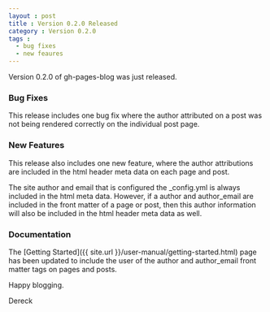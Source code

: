 ```yaml
---
layout : post
title : Version 0.2.0 Released
category : Version 0.2.0
tags :
  - bug fixes
  - new feaures
---
```


Version 0.2.0 of gh-pages-blog was just released.

### Bug Fixes ###

This release includes one bug fix where the author attributed on a post was not being rendered correctly on the individual post page.

### New Features ###

This release also includes one new feature, where the author attributions are included in the html header meta data on each page and post.

The site author and email that is configured the \_config.yml is always included in the html meta data. However, if a author and author\_email are included in the front matter of a page or post, then this author information will also be included in the html header meta data as well.

### Documentation ###

The [Getting Started]({{ site.url }}/user-manual/getting-started.html) page has been updated to include the user of the author and author\_email front matter tags on pages and posts.

Happy blogging.

Dereck